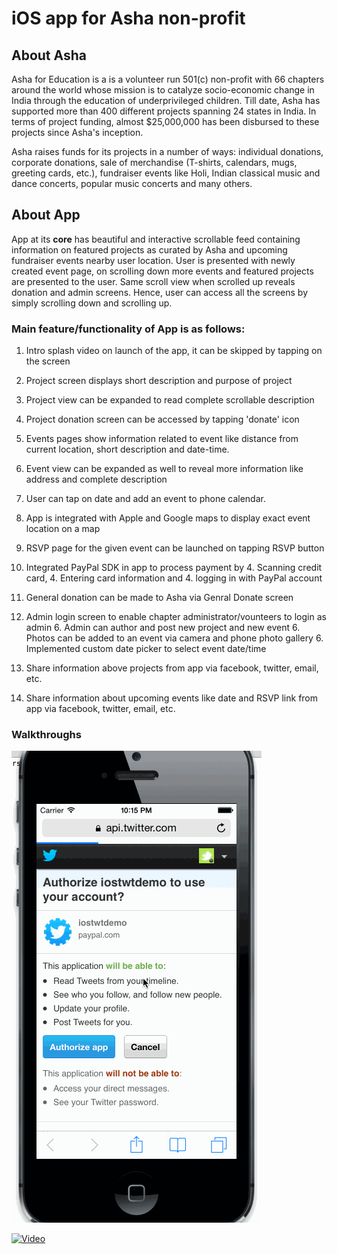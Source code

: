 # iOS app for Asha non-profit

## About Asha


Asha for Education is a is a volunteer run 501(c) non-profit with 66 chapters around the world whose mission is to catalyze socio-economic change in India through the education of underprivileged children. Till date, Asha has supported more than 400 different  projects  spanning 24 states in India. In terms of project funding, almost $25,000,000 has been disbursed to these projects since Asha's inception. 

Asha raises funds for its projects in a number of ways: individual donations, corporate donations, sale of merchandise (T-shirts, calendars, mugs, greeting cards, etc.), fundraiser events like Holi, Indian classical music and dance concerts, popular music concerts and many others.

## About App 

App at its **core** has beautiful and interactive scrollable feed containing information on featured projects as curated by Asha and upcoming fundraiser events nearby user location. User is presented with newly created event page, on scrolling down more events and featured projects are presented to the user. Same scroll view when scrolled up reveals donation and admin screens. 
Hence, user can access all the screens by simply scrolling down and scrolling up.

### Main feature/functionality of App is as follows:

1. Intro splash video on launch of the app, it can be skipped by tapping on the screen

2. Project screen displays short description and purpose of project
  2. Project view can be expanded to read complete scrollable description
  2. Project donation screen can be accessed by tapping 'donate' icon
   
3. Events pages show information related to event like distance from current location, short description and date-time.
  3. Event view can be expanded as well to reveal more information like address and complete description
  3. User can tap on date and add an event to phone calendar.
  3. App is integrated with Apple and Google maps to display exact event location on a map
  3. RSVP page for the given event can be launched on tapping RSVP button

4. Integrated PayPal SDK in app to process payment by 
   4. Scanning credit card,
   4. Entering card information and 
   4. logging in with PayPal account
   
5. General donation can be made to Asha via Genral Donate screen

6. Admin login screen to enable chapter administrator/vounteers to login as admin
   6. Admin can author and post new project and new event
   6. Photos can be added to an event via camera and phone photo gallery
   6. Implemented custom date picker to select event date/time
   
7. Share information above projects from app via facebook, twitter, email, etc.

8. Share information about upcoming events like date and RSVP link from app via facebook, twitter, email, etc.

### Walkthroughs
![GIF Walkthrough](https://raw.githubusercontent.com/sumitsavla/ios-twitter-app/master/twitter2.gif)

[![Video](http://i.vimeocdn.com/video/483471546_960.jpg)](http://vimeo.com/101643126)

